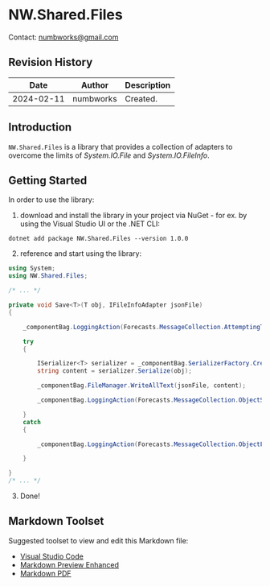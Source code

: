 # NW.Shared.Files
Contact: numbworks@gmail.com

## Revision History

| Date | Author | Description |
|---|---|---|
| 2024-02-11 | numbworks | Created. |

## Introduction

`NW.Shared.Files` is a library that provides a collection of adapters to overcome the limits of *System.IO.File* and *System.IO.FileInfo*.

## Getting Started

In order to use the library:

1. download and install the library in your project via NuGet - for ex. by using the Visual Studio UI or the .NET CLI:

```
dotnet add package NW.Shared.Files --version 1.0.0
```

2. reference and start using the library:

```csharp
using System;
using NW.Shared.Files;

/* ... */

private void Save<T>(T obj, IFileInfoAdapter jsonFile)
{

    _componentBag.LoggingAction(Forecasts.MessageCollection.AttemptingToSaveObjectAs(typeof(T), jsonFile));

    try
    {

        ISerializer<T> serializer = _componentBag.SerializerFactory.Create<T>();
        string content = serializer.Serialize(obj);

        _componentBag.FileManager.WriteAllText(jsonFile, content);

        _componentBag.LoggingAction(Forecasts.MessageCollection.ObjectSuccessfullySaved(typeof(T)));

    }
    catch
    {

        _componentBag.LoggingAction(Forecasts.MessageCollection.ObjectFailedToSave(typeof(T)));

    }

}
/* ... */
```

3. Done!

## Markdown Toolset

Suggested toolset to view and edit this Markdown file:

- [Visual Studio Code](https://code.visualstudio.com/)
- [Markdown Preview Enhanced](https://marketplace.visualstudio.com/items?itemName=shd101wyy.markdown-preview-enhanced)
- [Markdown PDF](https://marketplace.visualstudio.com/items?itemName=yzane.markdown-pdf)
